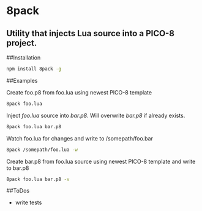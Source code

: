 8pack
=====

## Utility that injects Lua source into a PICO-8 project. 

##Installation
````bash
npm install 8pack -g
````

##Examples

Create foo.p8 from foo.lua using newest PICO-8 template
````bash
8pack foo.lua
````

Inject *foo.lua* source into *bar.p8*. Will overwrite *bar.p8* if already exists.
````bash
8pack foo.lua bar.p8  
````

Watch foo.lua for changes and write to /somepath/foo.bar
````bash
8pack /somepath/foo.lua -w  
````

Create bar.p8 from foo.lua source using newest PICO-8 template and write to bar.p8
````bash
8pack foo.lua bar.p8 -v
````


##ToDos
* write tests